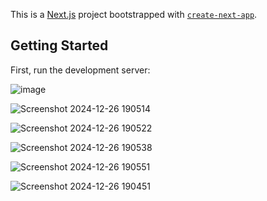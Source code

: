 This is a [Next.js](https://nextjs.org) project bootstrapped with [`create-next-app`](https://nextjs.org/docs/app/api-reference/cli/create-next-app).

## Getting Started

First, run the development server:


![image](https://github.com/user-attachments/assets/d3dfd976-53e7-49eb-828c-1a3a640d147b)



![Screenshot 2024-12-26 190514](https://github.com/user-attachments/assets/f447c1f9-9508-4b8c-bacb-ac91a794bab2)


![Screenshot 2024-12-26 190522](https://github.com/user-attachments/assets/64bf27fb-4692-4016-b819-76d128d19476)


![Screenshot 2024-12-26 190538](https://github.com/user-attachments/assets/823017e9-91e6-455e-84bb-8fb9b1c95005)

![Screenshot 2024-12-26 190551](https://github.com/user-attachments/assets/ee7ba66d-d39b-485a-bf3d-0d250b55d667)

![Screenshot 2024-12-26 190451](https://github.com/user-attachments/assets/afbc368e-2187-4362-8aca-d4bd9f197270)
